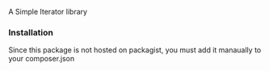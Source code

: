 A Simple Iterator library

### Installation

Since this package is not hosted on packagist, you must add it manaually to your composer.json
